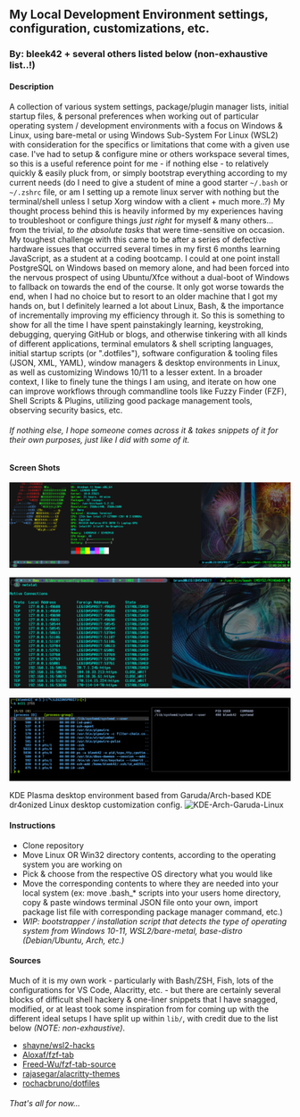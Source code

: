 ## My Local Development Environment settings, configuration, customizations, etc.
### By: bleek42 + several others listed below (non-exhaustive list..!)

#### Description

A collection of various system settings, package/plugin manager lists, initial startup files, & personal preferences when working out of particular operating system / development environments with a focus on Windows & Linux, using bare-metal or using Windows Sub-System For Linux (WSL2) with consideration for the specifics or limitations that come with a given use case. I've had to setup & configure mine or others workspace several times, so this is a useful reference point for me - if nothing else - to relatively quickly & easily pluck from, or simply bootstrap everything according to my current needs (do I need to give a student of mine a good starter `~/.bash` or `~/.zshrc` file, or am I setting up a remote linux server with nothing but the terminal/shell unless I setup Xorg window with a client + much more..?) My thought process behind this is heavily informed by my experiences having to troubleshoot or configure things *just right* for myself & many others... from the trivial, *to the absolute tasks* that were time-sensitive on occasion.
My toughest challenge with this came to be after a series of defective hardware issues that occurred several times in my first 6 months learning JavaScript, as a student at a coding bootcamp. I could at one point install PostgreSQL on Windows based on memory alone, and had been forced into the nervous prospect of using Ubuntu/Xfce without a dual-boot of Windows to fallback on towards the end of the course. It only got worse towards the end, when I had no choice but to resort to an older machine that I got my hands on, but I definitely learned a lot about Linux, Bash, & the importance of incrementally improving my efficiency through it.
So this is something to show for all the time I have spent painstakingly learning, keystroking, debugging, querying GitHub or blogs, and otherwise tinkering with all kinds of different applications, terminal emulators & shell scripting languages, initial startup scripts (or ".dotfiles"), software configuration & tooling files (JSON, XML, YAML), window managers & desktop environments in Linux, as well as customizing Windows 10/11 to a lesser extent. In a broader context, I like to finely tune the things I am using, and iterate on how one can improve workflows through commandline tools like Fuzzy Finder (FZF), Shell Scripts & Plugins, utilizing good package management tools, observing security basics, etc. 
###### _If nothing else, I hope someone comes across it & takes snippets of it for their own purposes, just like I did with some of it._

#### Screen Shots

![Git-Bash-MSYS2-MINGW64](/images/msys-git-bash-neofetch.png "Git-Bash, Windows w/ OhMyPosh & NeoFetch")

![Git-Bash-MSYS2-MINGW64)](/images/git-bash-netsat-alias.png "Git-Bash, Windows w/ NETSTAT alias, tcp ports")

![WSL2-Deb-Linux](/images/kali-zsh-fzf.png "WSL2/Kali-Linux ZSH Prompt w/ FZF, completions, kill + ps output")

KDE Plasma desktop environment based from Garuda/Arch-based KDE dr4onized Linux desktop customization config.
![KDE-Arch-Garuda-Linux](/images/ "Fish in Alacritty term, KDE Plasma desktop, Garuda/Arch linux")

#### Instructions

- Clone repository
- Move Linux OR Win32 directory contents, according to the operating system you are working on
- Pick & choose from the respective OS directory what you would like
- Move the corresponding contents to where they are needed into your local system (ex:  move .bash_* scripts into your users home directory, copy & paste windows terminal JSON file onto your own, import package list file with corresponding package manager command, etc.)
- *WIP: bootstrapper / installation script that detects the type of operating system from Windows 10-11, WSL2/bare-metal, base-distro (Debian/Ubuntu, Arch, etc.)* 

#### Sources

Much of it is my own work - particularly with Bash/ZSH, Fish, lots of the configurations for VS Code, Alacritty, etc. - but there are certainly several blocks of difficult shell hackery & one-liner snippets that I have snagged, modified, or at least took some inspiration from for coming up with the different ideal setups I have split up within `lib/`, with credit due to the list below _(NOTE: non-exhaustive)_.
- [shayne/wsl2-hacks](https://github.com/shayne/wsl2-hacks)
- [Aloxaf/fzf-tab](https://github.com/Aloxaf/fzf-tab)
- [Freed-Wu/fzf-tab-source](https://github.com/Freed-Wu/fzf-tab-source)
- [rajasegar/alacritty-themes](https://github.com/rajasegar/alacritty-themes)
- [rochacbruno/dotfiles](https://github.com/rochacbruno/dotfiles)

###### _That's all for now..._
